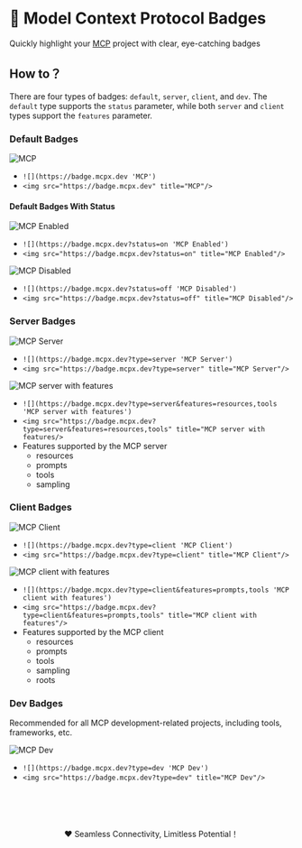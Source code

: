 # 🔰 Model Context Protocol Badges

Quickly highlight your [MCP](https://modelcontextprotocol.io) project with clear, eye-catching badges

## How to？

There are four types of badges: `default`, `server`, `client`, and `dev`. The `default` type supports the `status` parameter, while both `server` and `client` types support the `features` parameter.

### Default Badges 
![](https://badge.mcpx.dev 'MCP') 

- `![](https://badge.mcpx.dev 'MCP')` 
- `<img src="https://badge.mcpx.dev" title="MCP"/>`

#### Default Badges With Status

![](https://badge.mcpx.dev?status=on 'MCP Enabled')

- `![](https://badge.mcpx.dev?status=on 'MCP Enabled')` 
- `<img src="https://badge.mcpx.dev?status=on" title="MCP Enabled"/>`

![](https://badge.mcpx.dev?status=off 'MCP Disabled')

- `![](https://badge.mcpx.dev?status=off 'MCP Disabled')` 
- `<img src="https://badge.mcpx.dev?status=off" title="MCP Disabled"/>`


### Server Badges 

![](https://badge.mcpx.dev?type=server 'MCP Server') 

- `![](https://badge.mcpx.dev?type=server 'MCP Server')` 
- `<img src="https://badge.mcpx.dev?type=server" title="MCP Server"/>`

![](https://badge.mcpx.dev?type=server&features=resources,tools 'MCP server with features') 

- `![](https://badge.mcpx.dev?type=server&features=resources,tools 'MCP server with features')`
- `<img src="https://badge.mcpx.dev?type=server&features=resources,tools" title="MCP server with features/>`
- Features supported by the MCP server
  - resources
  - prompts
  - tools
  - sampling

### Client Badges

![](https://badge.mcpx.dev?type=client 'MCP Client') 

- `![](https://badge.mcpx.dev?type=client 'MCP Client')`
- `<img src="https://badge.mcpx.dev?type=client" title="MCP Client"/>`

![](https://badge.mcpx.dev?type=client&features=prompts,tools 'MCP client with features') 

- `![](https://badge.mcpx.dev?type=client&features=prompts,tools 'MCP client with features')`
- `<img src="https://badge.mcpx.dev?type=client&features=prompts,tools" title="MCP client with features"/>`
- Features supported by the MCP client
  - resources
  - prompts
  - tools
  - sampling
  - roots

### Dev Badges
Recommended for all MCP development-related projects, including tools, frameworks, etc.

![](https://badge.mcpx.dev?type=dev 'MCP Dev') 

- `![](https://badge.mcpx.dev?type=dev 'MCP Dev')`
- `<img src="https://badge.mcpx.dev?type=dev" title="MCP Dev"/>`

<br/>
<br/>
<br/>
<br/>
<div align="center">
❤️ Seamless Connectivity, Limitless Potential！
</div>
